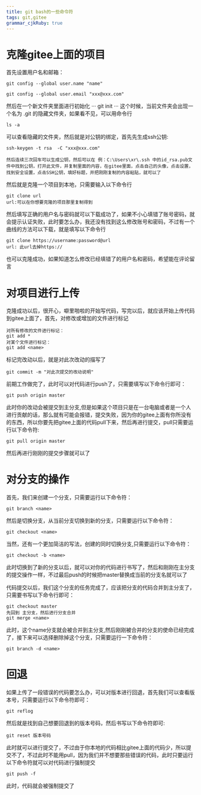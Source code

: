 ```yaml
---
title: git bash的一些命令符 
tags: git,gitee
grammar_cjkRuby: true
---
```


# 克隆gitee上面的项目
<!--more-->

首先设置用户名和邮箱：
```
git config --global user.name "name"

git config --global user.email "xxx@xxx.com"
```
然后在一个新文件夹里面进行初始化
···
git init
···
这个时候，当前文件夹会出现一个名为 .git 的隐藏文件夹，如果看不见，可以用命令行
```
ls -a
```
可以查看隐藏的文件夹，然后就是对公钥的绑定，首先先生成ssh公钥:
```
ssh-keygen -t rsa  -C "xxx@xxx.com"
```
	然后连续三次回车可以生成公钥，然后可以在 例：C:\Users\xr\.ssh 中的id_rsa.pub文件中找到公钥，打开此文件，并复制里面的内容，在gitee里面，点击自己的头像，点击设置，找到安全设置，点击SSH公钥，填好标题，并把刚刚复制的内容粘贴，就可以了
	
然后就是克隆一个项目到本地，只需要输入以下命令行
```
git clone url
url:可以在你想要克隆的项目那里复制得到
```
然后填写正确的用户名与密码就可以下载成功了，如果不小心填错了账号密码，就会提示认证失败，此时要怎么办，我还没有找到这么修改账号和密码，不过有一个曲线的方法可以下载，就是填写以下命令行
```
git clone https://username:password@url
url: 此url去掉https://
```
也可以克隆成功，如果知道怎么修改已经填错了的用户名和密码，希望能在评论留言

# 对项目进行上传
克隆成功以后，很开心，噼里啪啦的开始写代码，写完以后，就应该开始上传代码到gitee上面了，首先，对修改或增加的文件进行标记

```
对所有修改的文件进行标记：
git add *
对某个文件进行标记：
git add <name>
```
标记完改动以后，就是对此次改动的描写了
```
git commit -m "对此次提交的改动说明"
```
前期工作做完了，此时可以对代码进行push了，只需要填写以下命令行即可：
```
git push origin master
```
此时你的改动会被提交到主分支,但是如果这个项目只是在一台电脑或者是一个人进行贡献的话，那么就有可能会报错，提交失败，因为你的gitee上面有你所没有的东西，所以你要先把gitee上面的代码pull下来，然后再进行提交，pull只需要运行以下命令符:
```
git pull origin master
```
然后再进行刚刚的提交步骤就可以了

# 对分支的操作
首先，我们来创建一个分支，只需要运行以下命令符：
```
git branch <name>
```
然后是切换分支，从当前分支切换到新的分支，只需要运行以下命令符：
```
git checkout <name>
```
当然，还有一个更加简洁的写法，创建的同时切换分支,只需要运行以下命令符：
```
git checkout -b <name>
```

此时切换到了新的分支以后，就可以对你的代码进行书写了，然后和刚刚在主分支的提交操作一样，不过最后push的时候把master替换成当前的分支名就可以了

代码提交以后，我们这个分支的任务完成了，应该把分支的代码合并到主分支了，只需要书写以下命令行即可：
```
git checkout master
先回到 主分支，然后进行分支合并
git merge <name>
```
此时，这个name分支就会被合并到主分支,然后刚刚被合并的分支的使命已经完成了，接下来可以选择删除掉这个分支，只需要运行一下命令符：
```
git branch -d <name>
```

# 回退
如果上传了一段错误的代码要怎么办，可以对版本进行回退，首先我们可以查看版本号，只需要运行以下命令符即可：
```
git reflog
```
然后就是找到自己想要回退到的版本号码，然后书写以下命令符即可:
```
git reset 版本号码
```
此时就可以进行提交了，不过由于你本地的代码相比gitee上面的代码少，所以提交不了，不过此时不能用pull，因为我们并不想要那些错误的代码，此时只要运行以下命令符就可以对代码进行强制提交
```
git push -f
```
此时，代码就会被强制提交了
